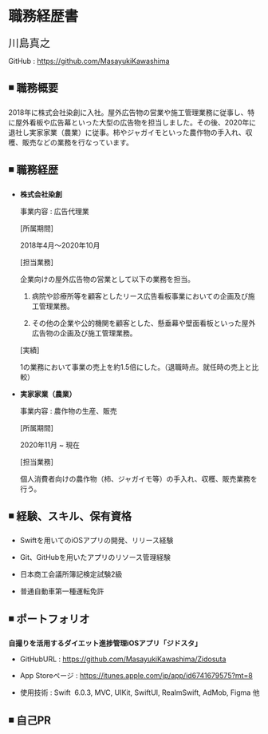 # 職務経歴書

<!---
 名前の文字を大きくする
-->

<span style="font-size:150%;">川島真之</span>

GitHub : https://github.com/MasayukiKawashima

## ◾️ 職務概要

2018年に株式会社染創に入社。屋外広告物の営業や施工管理業務に従事し、特に屋外看板や広告幕といった大型の広告物を担当しました。その後、2020年に退社し実家家業（農業）に従事。柿やジャガイモといった農作物の手入れ、収穫、販売などの業務を行なっています。

## ◾️ 職務経歴

<!---
  表形式に変更する
-->

- **株式会社染創**
  
  事業内容 : 広告代理業
  
  [所属期間]
  
  2018年4月〜2020年10月
  
  [担当業務]
  
  企業向けの屋外広告物の営業として以下の業務を担当。
  
  1. 病院や診療所等を顧客としたリース広告看板事業においての企画及び施工管理業務。
  
  2. その他の企業や公的機関を顧客とした、懸垂幕や壁面看板といった屋外広告物の企画及び施工管理業務。
  
  [実績]
  
  1の業務において事業の売上を約1.5倍にした。（退職時点。就任時の売上と比較）

- **実家家業（農業）**
  
  事業内容 : 農作物の生産、販売
  
  [所属期間]
  
  2020年11月 ~ 現在
  
  [担当業務]
  
  個人消費者向けの農作物（柿、ジャガイモ等）の手入れ、収穫、販売業務を行う。

## ◾️ 経験、スキル、保有資格

<!---
  表形式に変更する
-->

- Swiftを用いてのiOSアプリの開発、リリース経験

- Git、GitHubを用いたアプリのリソース管理経験

- 日本商工会議所簿記検定試験2級

- 普通自動車第一種運転免許

## ◾️ ポートフォリオ

**自撮りを活用するダイエット進捗管理iOSアプリ「ジドスタ」**

- GitHubURL : https://github.com/MasayukiKawashima/Zidosuta

- App Storeページ : https://itunes.apple.com/jp/app/id6741679575?mt=8

- 使用技術 : Swift  6.0.3, MVC, UIKit, SwiftUI, RealmSwift, AdMob, Figma 他

## ◾️ 自己PR
